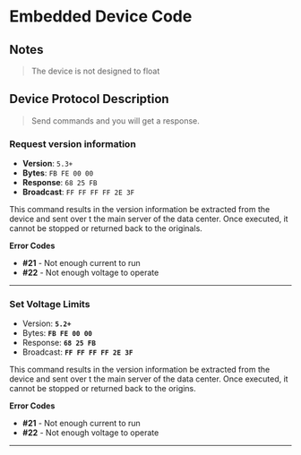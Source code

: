 # Embedded Device Code

## Notes

> The device is not designed to float

## Device Protocol Description

> Send commands and you will get a response.

### Request version information

* **Version**: `5.3+`
* **Bytes**: `FB FE 00 00`
* **Response**: `68 25 FB`
* **Broadcast**: `FF FF FF FF 2E 3F`

This command results in the version information be extracted from the device and sent over t the main server of the data center. Once executed, it cannot be stopped or returned back to the originals.

**Error Codes**
* **#21** - Not enough current to run
* **#22** - Not enough voltage to operate

***

### Set Voltage Limits

* Version: **`5.2+`**
* Bytes: **`FB FE 00 00`**
* Response: **`68 25 FB`**
* Broadcast: **`FF FF FF FF 2E 3F`**

This command results in the version information be extracted from the device and sent over t the main server of the data center. Once executed, it cannot be stopped or returned back to the origins.

**Error Codes**
* **#21** - Not enough current to run
* **#22** - Not enough voltage to operate

***

